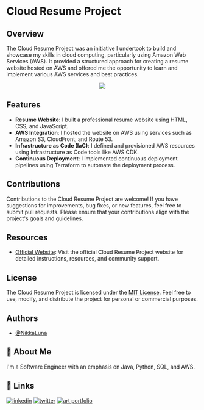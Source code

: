 # Cloud Resume Project

## Overview
The Cloud Resume Project was an initiative I undertook to build and showcase my skills in cloud computing, particularly using Amazon Web Services (AWS). It provided a structured approach for creating a resume website hosted on AWS and offered me the opportunity to learn and implement various AWS services and best practices.

<div style="text-align: center;">
  <img src="https://github.com/NikkaLuna/Cloud_Resume_Challenge/assets/94496219/44a71bac-104a-428e-9327-ceaccfa8c9f7 alt="image">
</div>


## Features
- **Resume Website**: I built a professional resume website using HTML, CSS, and JavaScript.
- **AWS Integration**: I hosted the website on AWS using services such as Amazon S3, CloudFront, and Route 53.
- **Infrastructure as Code (IaC)**: I defined and provisioned AWS resources using Infrastructure as Code tools like AWS CDK.
- **Continuous Deployment**: I implemented continuous deployment pipelines using Terraform to automate the deployment process.


## Contributions
Contributions to the Cloud Resume Project are welcome! If you have suggestions for improvements, bug fixes, or new features, feel free to submit pull requests. Please ensure that your contributions align with the project's goals and guidelines.

## Resources
- [Official Website](https://cloudresumechallenge.dev/): Visit the official Cloud Resume Project website for detailed instructions, resources, and community support.

## License
The Cloud Resume Project is licensed under the [MIT License](LICENSE). Feel free to use, modify, and distribute the project for personal or commercial purposes.


## Authors

- [@NikkaLuna](https://github.com/NikkaLuna)


## 🚀 About Me
I'm a Software Engineer with an emphasis on Java, Python, SQL, and AWS.  


## 🔗 Links
[![linkedin](https://img.shields.io/badge/linkedin-0A66C2?style=for-the-badge&logo=linkedin&logoColor=white)](https://www.linkedin.com/in/andrea-hayes-msml/)
[![twitter](https://img.shields.io/badge/twitter-1DA1F2?style=for-the-badge&logo=twitter&logoColor=white)](https://twitter.com/AHayes_Ninja_)
[![art portfolio](https://img.shields.io/badge/my_art-888?style=for-the-badge&logo=ko-fi&logoColor=white)](https://andreachristinehayes.wixsite.com/andreahayesart/)
